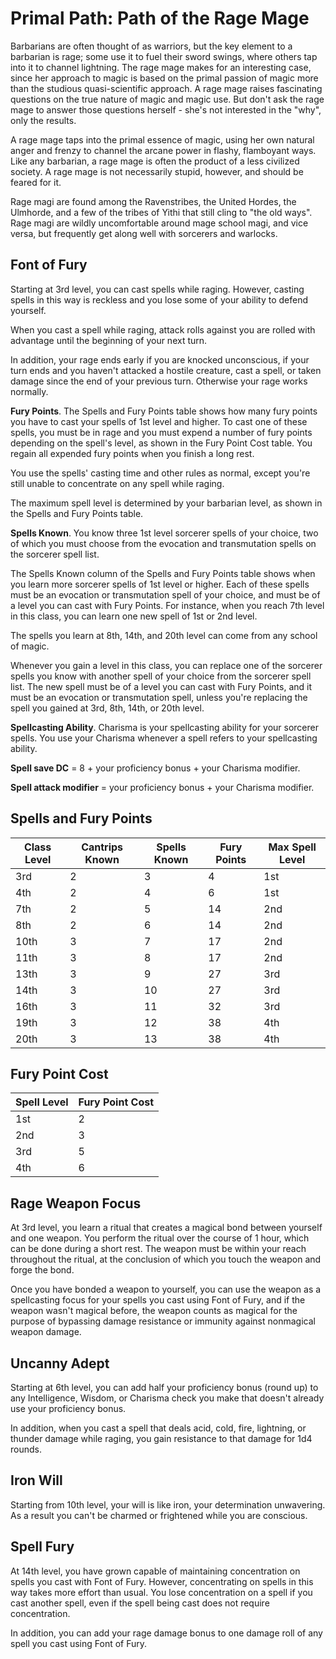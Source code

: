 # Primal Path: Path of the Rage Mage
Barbarians are often thought of as warriors, but the key element to a barbarian is rage; some use it to fuel their sword swings, where others tap into it to channel lightning. The rage mage makes for an interesting case, since her approach to magic is based on the primal passion of magic more than the studious quasi-scientific approach. A rage mage raises fascinating questions on the true nature of magic and magic use. But don't ask the rage mage to answer those questions herself - she's not interested in the "why", only the results.

A rage mage taps into the primal essence of magic, using her own natural anger and frenzy to channel the arcane power in flashy, flamboyant ways. Like any barbarian, a rage mage is often the product of a less civilized society. A rage mage is not necessarily stupid, however, and should be feared for it.

Rage magi are found among the Ravenstribes, the United Hordes, the Ulmhorde, and a few of the tribes of Yithi that still cling to "the old ways". Rage magi are wildly uncomfortable around mage school magi, and vice versa, but frequently get along well with sorcerers and warlocks.

## Font of Fury
Starting at 3rd level, you can cast spells while raging. However, casting spells in this way is reckless and you lose some of your ability to defend yourself.

When you cast a spell while raging, attack rolls against you are rolled with advantage until the beginning of your next turn.

In addition, your rage ends early if you are knocked unconscious, if your turn ends and you haven't attacked a hostile creature, cast a spell, or taken damage since the end of your previous turn. Otherwise your rage works normally.

**Fury Points**. The Spells and Fury Points table shows how many fury points you have to cast your spells of 1st level and higher. To cast one of these spells, you must be in rage and you must expend a number of fury points depending on the spell's level, as shown in the Fury Point Cost table. You regain all expended fury points when you finish a long rest.

You use the spells' casting time and other rules as normal, except you're still unable to concentrate on any spell while raging.

The maximum spell level is determined by your barbarian level, as shown in the Spells and Fury Points table.

**Spells Known**. You know three 1st level sorcerer spells of your choice, two of which you must choose from the evocation and transmutation spells on the sorcerer spell list.

The Spells Known column of the Spells and Fury Points table shows when you learn more sorcerer spells of 1st level or higher. Each of these spells must be an evocation or transmutation spell of your choice, and must be of a level you can cast with Fury Points. For instance, when you reach 7th level in this class, you can learn one new spell of 1st or 2nd level.

The spells you learn at 8th, 14th, and 20th level can come from any school of magic. 

Whenever you gain a level in this class, you can replace one of the sorcerer spells you know with another spell of your choice from the sorcerer spell list. The new spell must be of a level you can cast with Fury Points, and it must be an evocation or transmutation spell, unless you're replacing the spell you gained at 3rd, 8th, 14th, or 20th level.

**Spellcasting Ability**. Charisma is your spellcasting ability for your sorcerer spells. You use your Charisma whenever a spell refers to your spellcasting ability.

**Spell save DC** = 8 + your proficiency bonus + your Charisma modifier.

**Spell attack modifier** = your proficiency bonus + your Charisma modifier.

## Spells and Fury Points
Class Level|Cantrips Known|Spells Known|Fury Points|Max Spell Level
-----------|--------------|------------|-----------|---------------
3rd|2|3|4|1st
4th|2|4|6|1st
7th|2|5|14|2nd
8th|2|6|14|2nd
10th|3|7|17|2nd
11th|3|8|17|2nd
13th|3|9|27|3rd
14th|3|10|27|3rd
16th|3|11|32|3rd
19th|3|12|38|4th
20th|3|13|38|4th

## Fury Point Cost
Spell Level|Fury Point Cost
-----------|---------------
1st|2
2nd|3
3rd|5
4th|6

## Rage Weapon Focus
At 3rd level, you learn a ritual that creates a magical bond between yourself and one weapon. You perform the ritual over the course of 1 hour, which can be done during a short rest. The weapon must be within your reach throughout the ritual, at the conclusion of which you touch the weapon and forge the bond.

Once you have bonded a weapon to yourself, you can use the weapon as a spellcasting focus for your spells you cast using Font of Fury, and if the weapon wasn't magical before, the weapon counts as magical for the purpose of bypassing damage resistance or immunity against nonmagical weapon damage.

## Uncanny Adept
Starting at 6th level, you can add half your proficiency bonus (round up) to any Intelligence, Wisdom, or Charisma check you make that doesn't already use your proficiency bonus.

In addition, when you cast a spell that deals acid, cold, fire, lightning, or thunder damage while raging, you gain resistance to that damage for 1d4 rounds.

## Iron Will
Starting from 10th level, your will is like iron, your determination unwavering. As a result you can't be charmed or frightened while you are conscious.

## Spell Fury
At 14th level, you have grown capable of maintaining concentration on spells you cast with Font of Fury. However, concentrating on spells in this way takes more effort than usual. You lose concentration on a spell if you cast another spell, even if the spell being cast does not require concentration.

In addition, you can add your rage damage bonus to one damage roll of any spell you cast using Font of Fury.
